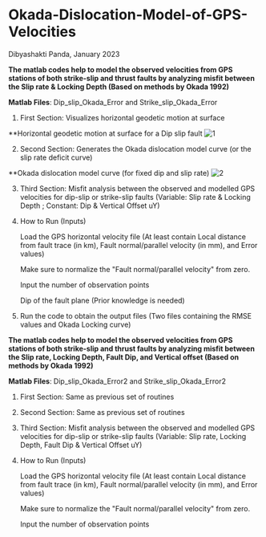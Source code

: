 # Okada-Dislocation-Model-of-GPS-Velocities

Dibyashakti Panda, January 2023

**The matlab codes help to model the observed velocities from GPS stations of both strike-slip and thrust faults by analyzing misfit between the Slip rate & Locking Depth (Based on methods by Okada 1992)**

**Matlab Files**: Dip_slip_Okada_Error and Strike_slip_Okada_Error


1. First Section: Visualizes horizontal geodetic motion at surface

**Horizontal geodetic motion at surface for a Dip slip fault
![1](https://user-images.githubusercontent.com/123026357/234672044-90b6a743-19da-4df8-aa35-60ea0d9a7d6c.jpg)


2. Second Section: Generates the Okada dislocation model curve (or the slip rate deficit curve)

**Okada dislocation model curve (for fixed dip and slip rate)
![2](https://user-images.githubusercontent.com/123026357/234673192-cc876352-d163-4ead-b83b-ebc04086b9a4.jpg)


3. Third Section: Misfit analysis between the observed and modelled GPS velocities for dip-slip or strike-slip faults (Variable: Slip rate & Locking Depth ; Constant: Dip & Vertical Offset uY)

4. How to Run (Inputs)

   Load the GPS horizontal velocity file (At least contain Local distance from fault trace (in km), Fault normal/parallel velocity (in mm), and Error values) 
   
   Make sure to normalize the "Fault normal/parallel velocity" from zero.
   
   Input the number of observation points
   
   Dip of the fault plane (Prior knowledge is needed)
   
5. Run the code to obtain the output files (Two files containing the RMSE values and Okada Locking curve)





**The matlab codes help to model the observed velocities from GPS stations of both strike-slip and thrust faults by analyzing misfit between the Slip rate, Locking Depth, Fault Dip, and Vertical offset (Based on methods by Okada 1992)**

**Matlab Files**: Dip_slip_Okada_Error2 and Strike_slip_Okada_Error2

1. First Section: Same as previous set of routines

2. Second Section: Same as previous set of routines

3. Third Section: Misfit analysis between the observed and modelled GPS velocities for dip-slip or strike-slip faults (Variable: Slip rate, Locking Depth, Fault Dip & Vertical Offset uY)

4. How to Run (Inputs)

   Load the GPS horizontal velocity file (At least contain Local distance from fault trace (in km), Fault normal/parallel velocity (in mm), and Error values) 
   
   Make sure to normalize the "Fault normal/parallel velocity" from zero.
   
   Input the number of observation points
   


